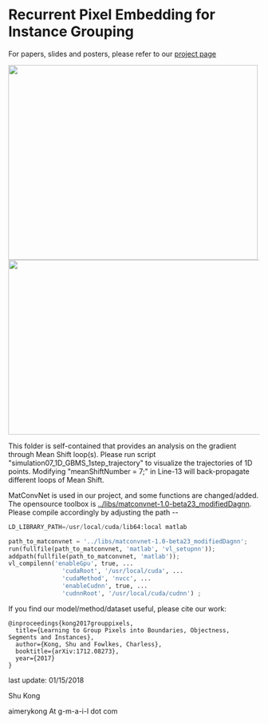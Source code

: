 # Recurrent Pixel Embedding for Instance Grouping

For papers, slides and posters, please refer to our [project page](http://www.ics.uci.edu/~skong2/SMMMSG.html "pixel-grouping")

<img src="http://www.ics.uci.edu/~skong2/image/fig00_visualization.jpg" alt="" data-canonical-src="http://www.ics.uci.edu/~skong2/image/fig00_visualization.jpg " width="500" height="390" />

<img src="http://www.ics.uci.edu/~skong2/image/fig01_visualization_looping.jpg" alt="" data-canonical-src="http://www.ics.uci.edu/~skong2/image/fig01_visualization_looping.jpg " width="545" height="350" />


This folder is self-contained that provides an analysis on the gradient through Mean Shift loop(s). Please run script "simulation07_1D_GBMS_1step_trajectory" to visualize the trajectories of 1D points. 
Modifying "meanShiftNumber = 7;" in Line-13 will back-propagate different loops of Mean Shift.


MatConvNet is used in our project, and some functions are changed/added. The opensource toolbox is [../libs/matconvnet-1.0-beta23_modifiedDagnn](https://github.com/aimerykong/Recurrent-Pixel-Embedding-for-Instance-Grouping/tree/master/libs/matconvnet-1.0-beta23_modifiedDagnn). Please compile accordingly by adjusting the path --

```python
LD_LIBRARY_PATH=/usr/local/cuda/lib64:local matlab 

path_to_matconvnet = '../libs/matconvnet-1.0-beta23_modifiedDagnn';
run(fullfile(path_to_matconvnet, 'matlab', 'vl_setupnn'));
addpath(fullfile(path_to_matconvnet, 'matlab'));
vl_compilenn('enableGpu', true, ...
               'cudaRoot', '/usr/local/cuda', ...
               'cudaMethod', 'nvcc', ...
               'enableCudnn', true, ...
               'cudnnRoot', '/usr/local/cuda/cudnn') ;

```


If you find our model/method/dataset useful, please cite our work:

    @inproceedings{kong2017grouppixels,
      title={Learning to Group Pixels into Boundaries, Objectness, Segments and Instances},
      author={Kong, Shu and Fowlkes, Charless},
      booktitle={arXiv:1712.08273},
      year={2017}
    }




last update: 01/15/2018

Shu Kong

aimerykong At g-m-a-i-l dot com


